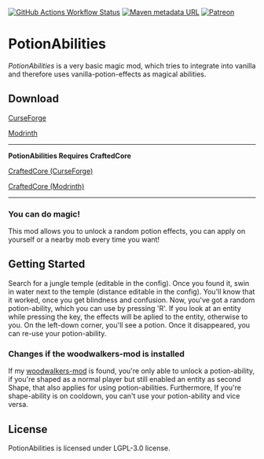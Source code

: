 [![GitHub Actions Workflow Status](https://img.shields.io/github/actions/workflow/status/ToCraft/potionabilities/push_build_and_release.yml?style=for-the-badge)](https://github.com/ToCraft/potionabilities/actions/workflows/push_build_and_release.yml)
[![Maven metadata URL](https://img.shields.io/maven-metadata/v?metadataUrl=https%3A%2F%2Fmaven.tocraft.dev%2Fpublic%2Fdev%2Ftocraft%2Fycdm%2Fmaven-metadata.xml&style=for-the-badge&label=PotionAbilities)](https://maven.tocraft.dev/#/public/dev/tocraft/ycdm)
[![Patreon](https://img.shields.io/badge/Patreon-F96854?style=for-the-badge&logo=patreon&logoColor=white)](https://patreon.com/ToCraft)

# PotionAbilities

*PotionAbilities* is a very basic magic mod, which tries to integrate into vanilla and therefore uses
vanilla-potion-effects as magical abilities.

## Download

[CurseForge](https://curseforge.com/minecraft/mc-mods/ycdm)

[Modrinth](https://modrinth.com/mod/ycdm)

---

**PotionAbilities Requires CraftedCore**

[CraftedCore (CurseForge)](https://www.curseforge.com/minecraft/mc-mods/crafted-core)

[CraftedCore (Modrinth)](https://modrinth.com/mod/crafted-core)

---

### You can do magic!

This mod allows you to unlock a random potion effects, you can apply on yourself or a nearby mob every time you want!

## Getting Started

Search for a jungle temple (editable in the config). Once you found it, swin in water next to the temple (distance
editable in the config).
You'll know that it worked, once you get blindness and confusion.
Now, you've got a random potion-ability, which you can use by pressing 'R'.
If you look at an entity while pressing the key, the effects will be aplied to the entity, otherwise to you.
On the left-down corner, you'll see a potion. Once it disappeared, you can re-use your potion-ability.

### Changes if the woodwalkers-mod is installed

If my [woodwalkers-mod](https://www.curseforge.com/minecraft/mc-mods/woodwalkers) is found, you're only able to unlock a
potion-ability, if you're shaped as a normal player but still enabled an entity as second Shape, that also applies for
using potion-abilities. Furthermore, If you're shape-ability is on cooldown, you can't use your potion-ability and vice
versa.

## License

PotionAbilities is licensed under LGPL-3.0 license. 
